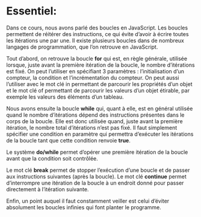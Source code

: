 # Essentiel:

Dans ce cours, nous avons parlé des boucles en JavaScript. Les boucles permettent de réitérer des instructions, ce qui
évite d’avoir à écrire toutes les itérations une par une. Il existe plusieurs boucles dans de nombreux langages de
programmation, que l’on retrouve en JavaScript.

Tout d’abord, on retrouve la boucle **for** qui est, en règle générale, utilisée lorsque, juste avant la première
itération
de la boucle, le nombre d’itérations est fixé. On peut l’utiliser en spécifiant 3 paramètres : l’initialisation d’un
compteur, la condition et l’incrémentation du compteur. On peut aussi l’utiliser avec le mot clé in permettant de
parcourir les propriétés d’un objet et le mot clé of permettant de parcourir les valeurs d’un objet étirable, par
exemple les valeurs des éléments d’un tableau.

Nous avons ensuite la boucle **while** qui, quant à elle, est en général utilisée quand le nombre d’itérations dépend
des
instructions présentes dans le corps de la boucle. Elle est donc utilisée quand, juste avant la première itération, le
nombre total d’itérations n’est pas fixé. Il faut simplement spécifier une condition en paramètre qui permettra
d’exécuter les itérations de la boucle tant que cette condition renvoie **true**.

Le système **do/while** permet d’opérer une première itération de la boucle avant que la condition soit contrôlée.

Le mot clé **break** permet de stopper l’exécution d’une boucle et de passer aux instructions suivantes (après la
boucle).
Le mot clé **continue** permet d’interrompre une itération de la boucle à un endroit donné pour passer directement à
l’itération suivante.

Enfin, un point auquel il faut constamment veiller est celui d’éviter absolument les boucles infinies qui font planter
le programme.